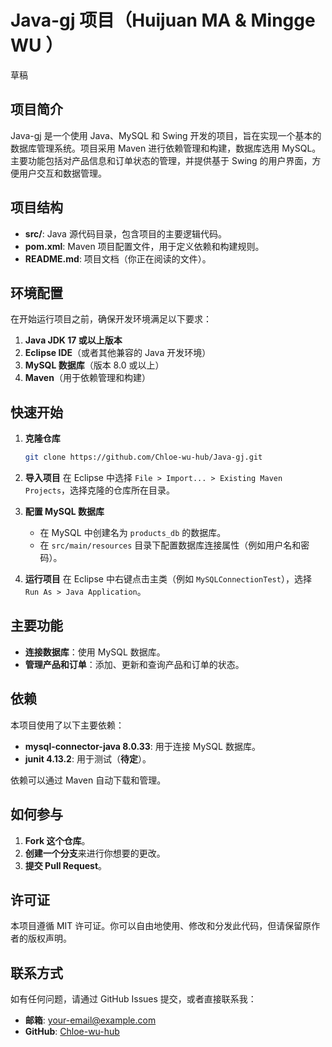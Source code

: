 # Java-gj 项目（Huijuan MA & Mingge WU ）
草稿
## 项目简介

Java-gj 是一个使用 Java、MySQL 和 Swing 开发的项目，旨在实现一个基本的数据库管理系统。项目采用 Maven 进行依赖管理和构建，数据库选用 MySQL。主要功能包括对产品信息和订单状态的管理，并提供基于 Swing 的用户界面，方便用户交互和数据管理。

## 项目结构

- **src/**: Java 源代码目录，包含项目的主要逻辑代码。
- **pom.xml**: Maven 项目配置文件，用于定义依赖和构建规则。
- **README.md**: 项目文档（你正在阅读的文件）。

## 环境配置

在开始运行项目之前，确保开发环境满足以下要求：

1. **Java JDK 17 或以上版本**
2. **Eclipse IDE**（或者其他兼容的 Java 开发环境）
3. **MySQL 数据库**（版本 8.0 或以上）
4. **Maven**（用于依赖管理和构建）

## 快速开始

1. **克隆仓库**
   ```sh
   git clone https://github.com/Chloe-wu-hub/Java-gj.git
   ```

2. **导入项目**
   在 Eclipse 中选择 `File > Import... > Existing Maven Projects`，选择克隆的仓库所在目录。

3. **配置 MySQL 数据库**
   - 在 MySQL 中创建名为 `products_db` 的数据库。
   - 在 `src/main/resources` 目录下配置数据库连接属性（例如用户名和密码）。

4. **运行项目**
   在 Eclipse 中右键点击主类（例如 `MySQLConnectionTest`），选择 `Run As > Java Application`。

## 主要功能

- **连接数据库**：使用 MySQL 数据库。
- **管理产品和订单**：添加、更新和查询产品和订单的状态。

## 依赖

本项目使用了以下主要依赖：

- **mysql-connector-java 8.0.33**: 用于连接 MySQL 数据库。
- **junit 4.13.2**: 用于测试（**待定**）。

依赖可以通过 Maven 自动下载和管理。

## 如何参与
1. **Fork 这个仓库**。
2. **创建一个分支**来进行你想要的更改。
3. **提交 Pull Request**。

## 许可证

本项目遵循 MIT 许可证。你可以自由地使用、修改和分发此代码，但请保留原作者的版权声明。

## 联系方式

如有任何问题，请通过 GitHub Issues 提交，或者直接联系我：

- **邮箱**: your-email@example.com
- **GitHub**: [Chloe-wu-hub](https://github.com/Chloe-wu-hub)

